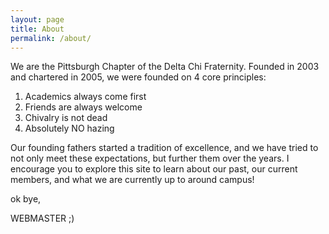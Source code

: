 ```yaml
---
layout: page
title: About
permalink: /about/
---
```


We are the  Pittsburgh Chapter of the Delta Chi Fraternity. Founded in 2003 and chartered in 2005, we were founded on 4 core principles:

1.  Academics always come first
2.  Friends are always welcome
3.  Chivalry is not dead
4.  Absolutely NO hazing
	
Our founding fathers started a tradition of excellence, and we have tried to not only meet these expectations, but further them over the years. I encourage you to explore this
site to learn about our past, our current members, and what we are currently up to around campus!

ok bye,

WEBMASTER ;)
